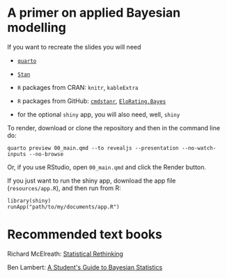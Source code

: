 # A primer on applied Bayesian modelling

If you want to recreate the slides you will need

- [`quarto`](https://quarto.org)

- [`Stan`](https://mc-stan.org)

- `R` packages from CRAN: `knitr`, `kableExtra`

- `R` packages from GitHub: [`cmdstanr`](https://github.com/stan-dev/cmdstanr), [`EloRating.Bayes`](https://github.com/gobbios/EloRating.Bayes)

- for the optional `shiny` app, you will also need, well, `shiny`

To render, download or clone the repository and then in the command line do:

```
quarto preview 00_main.qmd --to revealjs --presentation --no-watch-inputs --no-browse
```

Or, if you use RStudio, open `00_main.qmd` and click the Render button.

If you just want to run the shiny app, download the app file (`resources/app.R`), and then run from R:

```
library(shiny)
runApp("path/to/my/documents/app.R")
```

# Recommended text books

Richard McElreath: [Statistical Rethinking](https://doi.org/10.1201/9780429029608)

Ben Lambert: [A Student's Guide to Bayesian Statistics](https://uk.sagepub.com/en-gb/eur/book/student’s-guide-bayesian-statistics)


